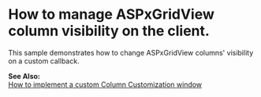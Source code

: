 # How to manage ASPxGridView column visibility on the client.


<p>This sample demonstrates how to change ASPxGridView columns' visibility on a custom callback.</p><p><strong>See Also:</strong><br />
<a href="https://www.devexpress.com/Support/Center/p/E2023">How to implement a custom Column Customization window</a></p>

<br/>


